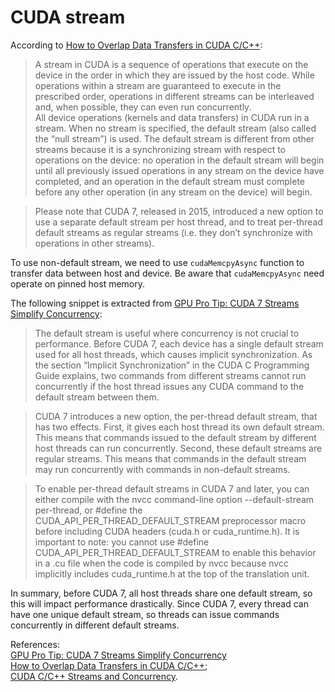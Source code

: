 # CUDA stream
According to [How to Overlap Data Transfers in CUDA C/C++](https://devblogs.nvidia.com/how-overlap-data-transfers-cuda-cc/):  

> A stream in CUDA is a sequence of operations that execute on the device in the order in which they are issued by the host code. While operations within a stream are guaranteed to execute in the prescribed order, operations in different streams can be interleaved and, when possible, they can even run concurrently.  
> All device operations (kernels and data transfers) in CUDA run in a stream. When no stream is specified, the default stream (also called the “null stream”) is used. The default stream is different from other streams because it is a synchronizing stream with respect to operations on the device: no operation in the default stream will begin until all previously issued operations in any stream on the device have completed, and an operation in the default stream must complete before any other operation (in any stream on the device) will begin.

>Please note that CUDA 7, released in 2015, introduced a new option to use a separate default stream per host thread, and to treat per-thread default streams as regular streams (i.e. they don’t synchronize with operations in other streams).

To use non-default stream, we need to use `cudaMemcpyAsync` function to transfer data between host and device. Be aware that `cudaMemcpyAsync` need operate on pinned host memory.  

The following snippet is extracted from [GPU Pro Tip: CUDA 7 Streams Simplify Concurrency](https://devblogs.nvidia.com/gpu-pro-tip-cuda-7-streams-simplify-concurrency/):  

> The default stream is useful where concurrency is not crucial to performance. Before CUDA 7, each device has a single default stream used for all host threads, which causes implicit synchronization. As the section “Implicit Synchronization” in the CUDA C Programming Guide explains, two commands from different streams cannot run concurrently if the host thread issues any CUDA command to the default stream between them.

> CUDA 7 introduces a new option, the per-thread default stream, that has two effects. First, it gives each host thread its own default stream. This means that commands issued to the default stream by different host threads can run concurrently. Second, these default streams are regular streams. This means that commands in the default stream may run concurrently with commands in non-default streams.

> To enable per-thread default streams in CUDA 7 and later, you can either compile with the nvcc command-line option --default-stream per-thread, or #define the CUDA_API_PER_THREAD_DEFAULT_STREAM preprocessor macro before including CUDA headers (cuda.h or cuda_runtime.h). It is important to note: you cannot use #define CUDA_API_PER_THREAD_DEFAULT_STREAM to enable this behavior in a .cu file when the code is compiled by nvcc because nvcc implicitly includes cuda_runtime.h at the top of the translation unit.

In summary, before CUDA 7, all host threads share one default stream, so this will impact performance drastically. Since CUDA 7, every thread can have one unique default stream, so threads can issue commands concurrently in different default streams.

References:  
[GPU Pro Tip: CUDA 7 Streams Simplify Concurrency](https://devblogs.nvidia.com/gpu-pro-tip-cuda-7-streams-simplify-concurrency/)  
[How to Overlap Data Transfers in CUDA C/C++](https://devblogs.nvidia.com/how-overlap-data-transfers-cuda-cc/);  
[CUDA C/C++ Streams and Concurrency](https://developer.download.nvidia.com/CUDA/training/StreamsAndConcurrencyWebinar.pdf).